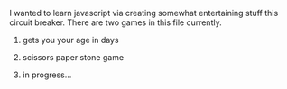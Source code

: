 I wanted to learn javascript via creating somewhat entertaining stuff this circuit breaker.
There are two games in this file currently.

1) gets you your age in days

2) scissors paper stone game 

3) in progress...